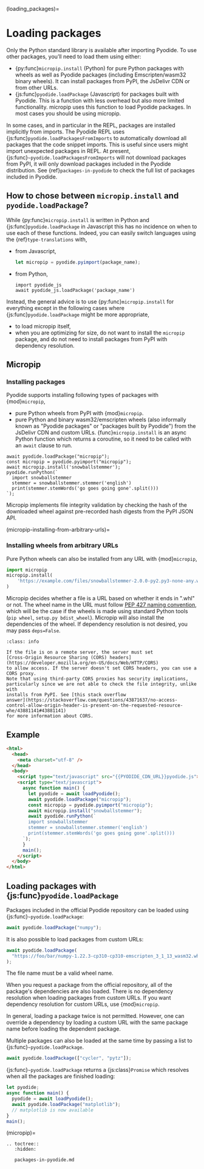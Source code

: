(loading_packages)=

# Loading packages

Only the Python standard library is available after importing Pyodide.
To use other packages, you’ll need to load them using either:

- {py:func}`micropip.install` (Python) for pure Python packages with wheels as
  well as Pyodide packages (including Emscripten/wasm32 binary wheels). It can
  install packages from PyPI, the JsDelivr CDN or from other URLs.
- {js:func}`pyodide.loadPackage` (Javascript) for packages built with Pyodide.
  This is a function with less overhead but also more limited functionality.
  micropip uses this function to load Pyodide packages. In most cases you should
  be using micropip.

In some cases, and in particular in the REPL, packages are installed implicitly
from imports. The Pyodide REPL uses {js:func}`pyodide.loadPackagesFromImports`
to automatically download all packages that the code snippet imports. This is
useful since users might import unexpected packages in REPL. At present,
{js:func}`~pyodide.loadPackagesFromImports` will not download packages from
PyPI, it will only download packages included in the Pyodide distribution. See
{ref}`packages-in-pyodide` to check the full list of packages included in
Pyodide.

## How to chose between `micropip.install` and `pyodide.loadPackage`?

While {py:func}`micropip.install` is written in Python and
{js:func}`pyodide.loadPackage` in Javascript this has no incidence on when to
use each of these functions. Indeed, you can easily switch languages using the
{ref}`type-translations` with,

- from Javascript,
  ```javascript
  let micropip = pyodide.pyimport(package_name);
  ```
- from Python,
  ```
  import pyodide_js
  await pyodide_js.loadPackage('package_name')
  ```

Instead, the general advice is to use {py:func}`micropip.install` for everything
except in the following cases where {js:func}`pyodide.loadPackage` might be more
appropriate,

- to load micropip itself,
- when you are optimizing for size, do not want to install the `micropip`
  package, and do not need to install packages from PyPI with dependency resolution.

## Micropip

### Installing packages

Pyodide supports installing following types of packages with {mod}`micropip`,

- pure Python wheels from PyPI with {mod}`micropip`.
- pure Python and binary wasm32/emscripten wheels (also informally known as
  "Pyodide packages" or "packages built by Pyodide") from the JsDelivr CDN and
  custom URLs.
  {func}`micropip.install` is an async Python function which returns a
  coroutine, so it need to be called with an `await` clause to run.

```pyodide
await pyodide.loadPackage("micropip");
const micropip = pyodide.pyimport("micropip");
await micropip.install('snowballstemmer');
pyodide.runPython(`
  import snowballstemmer
  stemmer = snowballstemmer.stemmer('english')
  print(stemmer.stemWords('go goes going gone'.split()))
`);
```

Micropip implements file integrity validation by checking the hash of the
downloaded wheel against pre-recorded hash digests from the PyPI JSON API.

(micropip-installing-from-arbitrary-urls)=

### Installing wheels from arbitrary URLs

Pure Python wheels can also be installed from any URL with {mod}`micropip`,

```py
import micropip
micropip.install(
    'https://example.com/files/snowballstemmer-2.0.0-py2.py3-none-any.whl'
)
```

Micropip decides whether a file is a URL based on whether it ends in ".whl" or
not. The wheel name in the URL must follow [PEP 427 naming
convention](https://www.python.org/dev/peps/pep-0427/#file-format), which will
be the case if the wheels is made using standard Python tools (`pip wheel`,
`setup.py bdist_wheel`). Micropip will also install the dependencies of the
wheel. If dependency resolution is not desired, you may pass `deps=False`.

```{admonition} Cross-Origin Resource Sharing (CORS)
:class: info

If the file is on a remote server, the server must set
[Cross-Origin Resource Sharing (CORS) headers](https://developer.mozilla.org/en-US/docs/Web/HTTP/CORS)
to allow access. If the server doesn't set CORS headers, you can use a CORS proxy.
Note that using third-party CORS proxies has security implications,
particularly since we are not able to check the file integrity, unlike with
installs from PyPI. See [this stack overflow
answer](https://stackoverflow.com/questions/43871637/no-access-control-allow-origin-header-is-present-on-the-requested-resource-whe/43881141#43881141)
for more information about CORS.
```

## Example

```html
<html>
  <head>
    <meta charset="utf-8" />
  </head>
  <body>
    <script type="text/javascript" src="{{PYODIDE_CDN_URL}}pyodide.js"></script>
    <script type="text/javascript">
      async function main() {
        let pyodide = await loadPyodide();
        await pyodide.loadPackage("micropip");
        const micropip = pyodide.pyimport("micropip");
        await micropip.install("snowballstemmer");
        await pyodide.runPython(`
        import snowballstemmer
        stemmer = snowballstemmer.stemmer('english')
        print(stemmer.stemWords('go goes going gone'.split()))
      `);
      }
      main();
    </script>
  </body>
</html>
```

## Loading packages with {js:func}`pyodide.loadPackage`

Packages included in the official Pyodide repository can be loaded using
{js:func}`~pyodide.loadPackage`:

```js
await pyodide.loadPackage("numpy");
```

It is also possible to load packages from custom URLs:

```js
await pyodide.loadPackage(
  "https://foo/bar/numpy-1.22.3-cp310-cp310-emscripten_3_1_13_wasm32.whl",
);
```

The file name must be a valid wheel name.

When you request a package from the official repository, all of the package's
dependencies are also loaded. There is no dependency resolution when loading
packages from custom URLs. If you want dependency resolution for custom URLs,
use {mod}`micropip`.

In general, loading a package twice is not permitted. However, one can override
a dependency by loading a custom URL with the same package name before loading
the dependent package.

Multiple packages can also be loaded at the same time by passing a list to
{js:func}`~pyodide.loadPackage`.

```js
await pyodide.loadPackage(["cycler", "pytz"]);
```

{js:func}`~pyodide.loadPackage` returns a {js:class}`Promise` which resolves when all the
packages are finished loading:

```javascript
let pyodide;
async function main() {
  pyodide = await loadPyodide();
  await pyodide.loadPackage("matplotlib");
  // matplotlib is now available
}
main();
```

(micropip)=

```{eval-rst}
.. toctree::
   :hidden:

   packages-in-pyodide.md
```
